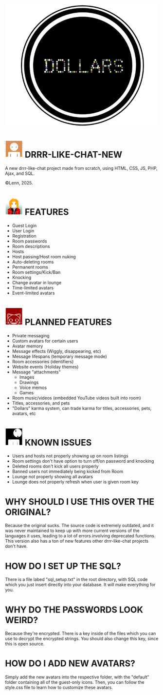 
![Example Image](/images/bg/logo.png)

# ![Example Image](/images/staff/admin.png) DRRR-LIKE-CHAT-NEW
A new drrr-like-chat project made from scratch, using HTML, CSS, JS, PHP, Ajax, and SQL. 

©Lenn, 2025.

# ![Example Image](/images/orange/icon_fullmetal.png) FEATURES
- Guest Login
- User Login
- Registration
- Room passwords
- Room descriptions
- Hosts
- Host passing/Host room nuking
- Auto-deleting rooms
- Permanent rooms
- Room settings/Kick/Ban
- Knocking
- Change avatar in lounge
- Time-limited avatars
- Event-limited avatars

# ![Example Image](/images/red/icon_red_cat.png) PLANNED FEATURES
- Private messaging
- Custom avatars for certain users
- Avatar memory
- Message effects (Wiggly, disappearing, etc)
- Message lifespans (temporary message mode)
- Room accessories (identifiers)
- Website events (Holiday themes)
- Message "attachments"
   - Images
   - Drawings
   - Voice memos
   - Games
- Room music/videos (embedded YouTube videos built into room)
- Titles, accessories, and pets
- "Dollars" karma system, can trade karma for titles, accessories, pets, avatars, etc


# ![Example Image](/images/black/policeman2.png) KNOWN ISSUES
- Users and hosts not properly showing up on room listings
- Room settings don't have option to turn off/on password and knocking
- Deleted rooms don't kick all users properly
- Banned users not immediately being kicked from Room
- Lounge not properly showing all avatars
- Lounge does not properly refresh when user is given room key

# WHY SHOULD I USE THIS OVER THE ORIGINAL?
Because the original sucks. The source code is extremely outdated, and it was never maintained to keep up with more current versions of the languages it uses, leading to a lot of errors involving deprecated functions. This version also has a ton of new features 
other drrr-like-chat projects don't have. 

# HOW DO I SET UP THE SQL?
There is a file labed "sql_setup.txt" in the root directory, with SQL code which you just insert directly into your database. It will make everything for you.

# WHY DO THE PASSWORDS LOOK WEIRD?
Because they're encrypted. There is a key inside of the files which you can use to decrypt the encrypted strings. You should also change this key, since this is open source.

# HOW DO I ADD NEW AVATARS?
Simply add the new avatars into the respective folder, with the "default" folder containing all of the guest-only icons. Then, you can follow the style.css file to learn how to customize these avatars. 
